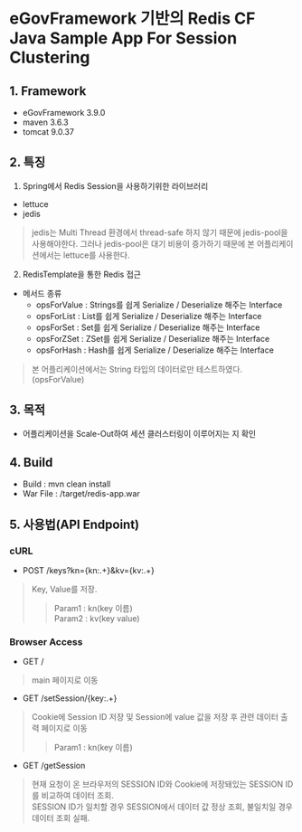 # eGovFramework 기반의 Redis CF Java Sample App For Session Clustering

## 1. Framework
- eGovFramework 3.9.0
- maven 3.6.3
- tomcat 9.0.37


## 2. 특징
1) Spring에서 Redis Session을 사용하기위한 라이브러리
- lettuce
- jedis

>  jedis는 Multi Thread 환경에서 thread-safe 하지 않기 때문에 jedis-pool을 사용해야한다. 그러나 jedis-pool은 대기 비용이 증가하기 때문에 본 어플리케이션에서는 lettuce를 사용한다.

2) RedisTemplate을 통한 Redis 접근

- 메서드 종류
  - opsForValue	: Strings를 쉽게 Serialize / Deserialize 해주는 Interface
  - opsForList  : List를 쉽게 Serialize / Deserialize 해주는 Interface
  - opsForSet	: Set를 쉽게 Serialize / Deserialize 해주는 Interface
  - opsForZSet	: ZSet를 쉽게 Serialize / Deserialize 해주는 Interface
  - opsForHash	: Hash를 쉽게 Serialize / Deserialize 해주는 Interface

> 본 어플리케이션에서는 String 타입의 데이터로만 테스트하였다.(opsForValue)


## 3. 목적
- 어플리케이션을 Scale-Out하여 세션 클러스터링이 이루어지는 지 확인


## 4. Build
- Build : mvn clean install
- War File :  /target/redis-app.war


## 5. 사용법(API Endpoint)

### cURL

- POST /keys?kn={kn:.+}&kv={kv:.+}
> Key, Value를 저장.
 >> Param1 : kn(key 이름)  
 >> Param2 : kv(key value)


### Browser Access
- GET /
> main 페이지로 이동

- GET /setSession/{key:.+}
> Cookie에 Session ID 저장 및 Session에 value 값을 저장 후 관련 데이터 출력 페이지로 이동
 >> Param1 : kn(key 이름)

- GET /getSession
> 현재 요청이 온 브라우저의 SESSION ID와 Cookie에 저장돼있는 SESSION ID를 비교하여 데이터 조회.<br>
> SESSION ID가 일치할 경우 SESSION에서 데이터 값 정상 조회, 불일치일 경우 데이터 조회 실패.